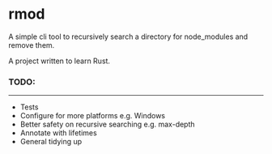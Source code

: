 # rmod
A simple cli tool to recursively search a directory for node_modules and remove them.

A project written to learn Rust.

### TODO:
---
- Tests
- Configure for more platforms e.g. Windows
- Better safety on recursive searching e.g. max-depth
- Annotate with lifetimes
- General tidying up